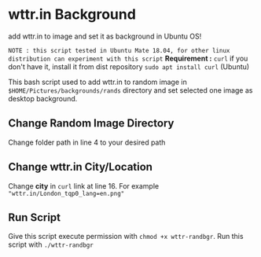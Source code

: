 # wttr.in Background
add wttr.in to image and set it as background in Ubuntu OS!

`NOTE : this script tested in Ubuntu Mate 18.04, for other linux distribution can experiment with this script`
**Requirement :** `curl`
if you don't have it, install it from dist repository `sudo apt install curl` (Ubuntu)

This bash script used to add wttr.in to random image in `$HOME/Pictures/backgrounds/rands` directory and set selected one image as desktop background.

## Change Random Image Directory
Change folder path in line 4 to your desired path

## Change wttr.in City/Location
Change **city** in `curl` link at line 16. For example `"wttr.in/London_tqp0_lang=en.png"`

## Run Script
Give this script execute permission with `chmod +x wttr-randbgr`. Run this script with `./wttr-randbgr`
